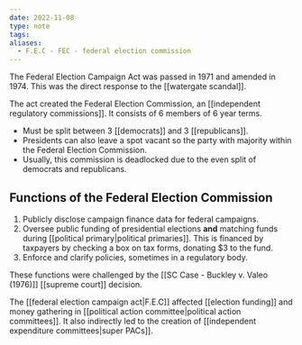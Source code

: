 ```yaml
---
date: 2022-11-08
type: note
tags:
aliases:
  - F.E.C - FEC - federal election commission
---
```


The Federal Election Campaign Act was passed in 1971 and amended in 1974. This was the direct response to the [[watergate scandal]].

The act created the Federal Election Commission, an [[independent regulatory commissions]]. It consists of 6 members of 6 year terms.
- Must be split between 3 [[democrats]] and 3 [[republicans]].
- Presidents can also leave a spot vacant so the party with majority within the Federal Election Commission.
- Usually, this commission is deadlocked due to the even split of democrats and republicans.

## Functions of the Federal Election Commission
1. Publicly disclose campaign finance data for federal campaigns.
2. Oversee public funding of presidential elections **and** matching funds during [[political primary|political primaries]]. This is financed by taxpayers by checking a box on tax forms, donating $3 to the fund.
3. Enforce and clarify policies, sometimes in a regulatory body.

These functions were challenged by the [[SC Case - Buckley v. Valeo (1976)]] [[supreme court]] decision.

The [[federal election campaign act|F.E.C]] affected [[election funding]] and money gathering in [[political action committee|political action committees]]. It also indirectly led to the creation of [[independent expenditure committees|super PACs]].

